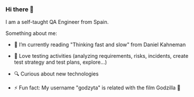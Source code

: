 ### Hi there 👋

I am a self-taught QA Engineer from Spain.

Something about me: 

- 📖 I’m currently reading "Thinking fast and slow" from Daniel Kahneman
- 🥰 Love testing activities (analyzing requirements, risks, incidents, create test strategy and test plans, explore...)
- 🔍 Curious about new technologies

- ⚡ Fun fact: My username "godzyta" is related with the film Godzilla 🦖
